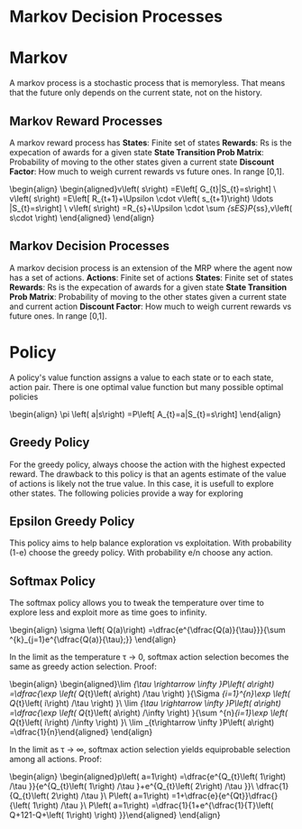 # Markov Decision Processes 

# Markov
A markov process is a stochastic process that is memoryless. That means that the future only depends on the current state, not on the history.

## Markov Reward Processes
A markov reward process has
**States**: Finite set of states
**Rewards**: Rs is the expecation of awards for a given state
**State Transition Prob Matrix**: Probability of moving to the other states given a current state
**Discount Factor**: How much to weigh current rewards vs future ones. In range [0,1].

\begin{align}
\begin{aligned}v\left( s\right) =E\left[ G_{t}|S_{t}=s\right] \\
v\left( s\right) =E\left[ R_{t+1}+\Upsilon \cdot v\left( s_{t+1}\right) \ldots |S_{t}=s\right] \\
v\left( s\right) =R_{s}+\Upsilon \cdot \sum _{sES}P_{ss},v\left( s\cdot \right) \end{aligned}
\end{align}

## Markov Decision Processes
A markov decision process is an extension of the MRP where the agent now has a set of actions.
**Actions**: Finite set of actions
**States**: Finite set of states
**Rewards**: Rs is the expecation of awards for a given state
**State Transition Prob Matrix**: Probability of moving to the other states given a current state and current action
**Discount Factor**: How much to weigh current rewards vs future ones. In range [0,1].


# Policy
A policy's value function assigns a value to each state or to each state, action pair. There is one optimal value function but many possible optimal policies

\begin{align}
\pi \left( a|s\right) =P\left[ A_{t}=a|S_{t}=s\right] 
\end{align}

## Greedy Policy
For the greedy policy, always choose the action with the highest expected reward. The drawback to this policy is that an agents estimate of the value of actions is likely not the true value. In this case, it is usefull to explore other states. The following policies provide a way for exploring

## Epsilon Greedy Policy
This policy aims to help balance exploration vs exploitation. With probability (1-e) choose the greedy policy. With probability e/n choose any action.

## Softmax Policy
The softmax policy allows you to tweak the temperature over time to explore less and exploit more as time goes to infinity. 

\begin{align}
\sigma \left( Q(a)\right) =\dfrac{e^{\dfrac{Q(a)}{\tau}}}{\sum ^{k}_{j=1}e^{\dfrac{Q(a)}{\tau};}}
\end{align}

In the limit as the temperature τ → 0, softmax action selection becomes the same as greedy action selection. 
Proof:

\begin{align}
\begin{aligned}\lim _{\tau \rightarrow \infty }P\left( a\right) =\dfrac{\exp \left( Q_{t}\left( a\right) /\tau \right) }{\Sigma _{i=1}^{n}\exp \left( Q_{t}\left( i\right) /\tau \right) }\\
\lim _{\tau \rightarrow \infty }P\left( a\right) =\dfrac{\exp \left( Q_{t}\left( a\right) /\infty \right) }{\sum ^{n}_{i=1}\exp \left( Q_{t}\left( i\right) /\infty \right) }\\
\lim _{t\rightarrow \infty }P\left( a\right) =\dfrac{1}{n}\end{aligned}
\end{align}

In the limit as τ → ∞, softmax action selection yields equiprobable selection among all actions.
Proof:

\begin{align}
\begin{aligned}p\left( a=1\right) =\dfrac{e^{Q_{t}\left( 1\right) /\tau }}{e^{Q_{t}\left( 1\right) /\tau }+e^{Q_{t}\left( 2\right) /\tau }}\\
\dfrac{1}{Q_{t}\left( 2\right) /\tau }\\
P\left( a=1\right) =1+\dfrac{e}{e^{Qt}}\dfrac{}{\left( 1\right) /\tau }\\
P\left( a=1\right) =\dfrac{1}{1+e^{\dfrac{1}{T}\left( Q+121-Q+\left( 1\right) \right) }}\end{aligned}
\end{align}

